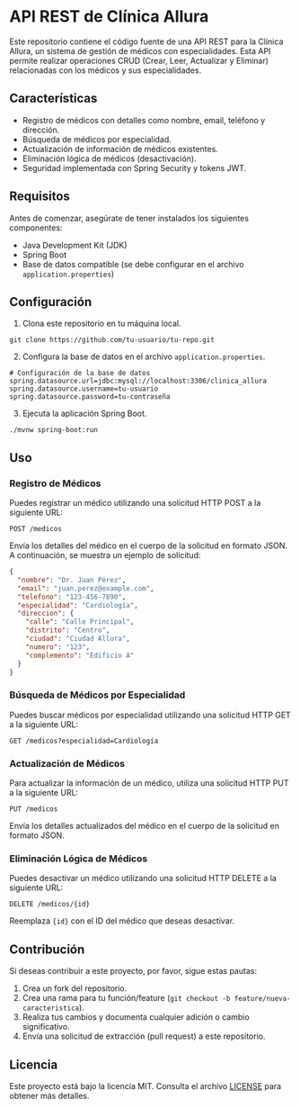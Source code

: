 # API REST de Clínica Allura

Este repositorio contiene el código fuente de una API REST para la Clínica Allura, un sistema de gestión de médicos con especialidades. Esta API permite realizar operaciones CRUD (Crear, Leer, Actualizar y Eliminar) relacionadas con los médicos y sus especialidades.

## Características

- Registro de médicos con detalles como nombre, email, teléfono y dirección.
- Búsqueda de médicos por especialidad.
- Actualización de información de médicos existentes.
- Eliminación lógica de médicos (desactivación).
- Seguridad implementada con Spring Security y tokens JWT.

## Requisitos

Antes de comenzar, asegúrate de tener instalados los siguientes componentes:

- Java Development Kit (JDK)
- Spring Boot
- Base de datos compatible (se debe configurar en el archivo `application.properties`)

## Configuración

1. Clona este repositorio en tu máquina local.

```shell
git clone https://github.com/tu-usuario/tu-repo.git
```

2. Configura la base de datos en el archivo `application.properties`.

```properties
# Configuración de la base de datos
spring.datasource.url=jdbc:mysql://localhost:3306/clinica_allura
spring.datasource.username=tu-usuario
spring.datasource.password=tu-contraseña
```

3. Ejecuta la aplicación Spring Boot.

```shell
./mvnw spring-boot:run
```

## Uso

### Registro de Médicos

Puedes registrar un médico utilizando una solicitud HTTP POST a la siguiente URL:

```
POST /medicos
```

Envía los detalles del médico en el cuerpo de la solicitud en formato JSON. A continuación, se muestra un ejemplo de solicitud:

```json
{
  "nombre": "Dr. Juan Pérez",
  "email": "juan.perez@example.com",
  "telefono": "123-456-7890",
  "especialidad": "Cardiología",
  "direccion": {
    "calle": "Calle Principal",
    "distrito": "Centro",
    "ciudad": "Ciudad Allura",
    "numero": "123",
    "complemento": "Edificio A"
  }
}
```

### Búsqueda de Médicos por Especialidad

Puedes buscar médicos por especialidad utilizando una solicitud HTTP GET a la siguiente URL:

```
GET /medicos?especialidad=Cardiología
```

### Actualización de Médicos

Para actualizar la información de un médico, utiliza una solicitud HTTP PUT a la siguiente URL:

```
PUT /medicos
```

Envía los detalles actualizados del médico en el cuerpo de la solicitud en formato JSON.

### Eliminación Lógica de Médicos

Puedes desactivar un médico utilizando una solicitud HTTP DELETE a la siguiente URL:

```
DELETE /medicos/{id}
```

Reemplaza `{id}` con el ID del médico que deseas desactivar.

## Contribución

Si deseas contribuir a este proyecto, por favor, sigue estas pautas:

1. Crea un fork del repositorio.
2. Crea una rama para tu función/feature (`git checkout -b feature/nueva-caracteristica`).
3. Realiza tus cambios y documenta cualquier adición o cambio significativo.
4. Envía una solicitud de extracción (pull request) a este repositorio.

## Licencia

Este proyecto está bajo la licencia MIT. Consulta el archivo [LICENSE](LICENSE) para obtener más detalles.

